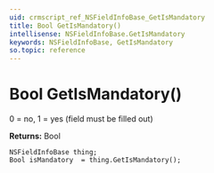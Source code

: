 ```yaml
---
uid: crmscript_ref_NSFieldInfoBase_GetIsMandatory
title: Bool GetIsMandatory()
intellisense: NSFieldInfoBase.GetIsMandatory
keywords: NSFieldInfoBase, GetIsMandatory
so.topic: reference
---
```


# Bool GetIsMandatory()

0 = no, 1 = yes (field must be filled out)

**Returns:** Bool

```crmscript
NSFieldInfoBase thing;
Bool isMandatory  = thing.GetIsMandatory();
```

